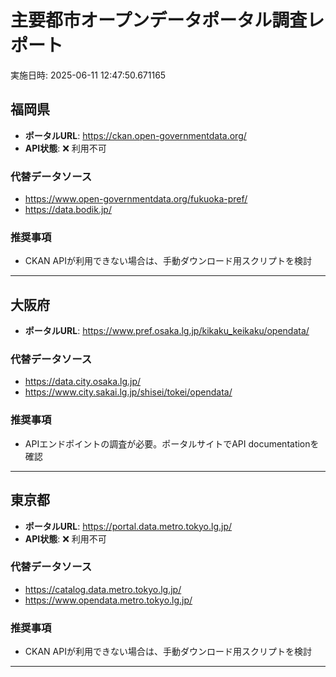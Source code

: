 # 主要都市オープンデータポータル調査レポート

実施日時: 2025-06-11 12:47:50.671165

## 福岡県

- **ポータルURL**: https://ckan.open-governmentdata.org/
- **API状態**: ❌ 利用不可

### 代替データソース
- https://www.open-governmentdata.org/fukuoka-pref/
- https://data.bodik.jp/

### 推奨事項
- CKAN APIが利用できない場合は、手動ダウンロード用スクリプトを検討

---

## 大阪府

- **ポータルURL**: https://www.pref.osaka.lg.jp/kikaku_keikaku/opendata/

### 代替データソース
- https://data.city.osaka.lg.jp/
- https://www.city.sakai.lg.jp/shisei/tokei/opendata/

### 推奨事項
- APIエンドポイントの調査が必要。ポータルサイトでAPI documentationを確認

---

## 東京都

- **ポータルURL**: https://portal.data.metro.tokyo.lg.jp/
- **API状態**: ❌ 利用不可

### 代替データソース
- https://catalog.data.metro.tokyo.lg.jp/
- https://www.opendata.metro.tokyo.lg.jp/

### 推奨事項
- CKAN APIが利用できない場合は、手動ダウンロード用スクリプトを検討

---

